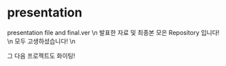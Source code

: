 # presentation
presentation file and final.ver \n
발표한 자료 및 최종본 모은 Repository 입니다! \n
모두 고생하셨습니다! \n

그 다음 프로젝트도 화이팅! 

